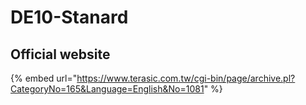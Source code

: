 # DE10-Stanard

## Official website

{% embed url="https://www.terasic.com.tw/cgi-bin/page/archive.pl?CategoryNo=165&Language=English&No=1081" %}





